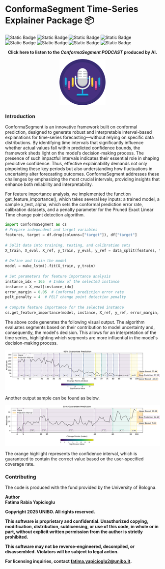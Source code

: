 # ConformaSegment Time-Series Explainer Package 📦

![Static Badge](https://img.shields.io/badge/concept-XAI-lightblue?style=flat)
![Static Badge](https://img.shields.io/badge/concept-uncertainty-blue?style=flat&logoColor=white&color=C46210)
![Static Badge](https://img.shields.io/badge/python-package-gold?style=flat&logo=python&logoColor=white&color=blue)
![Static Badge](https://img.shields.io/badge/library-scikit_learn-blue?style=flat&logo=scikit-learn&logoColor=white&color=C46210)
![Static Badge](https://img.shields.io/badge/library-tensorflow-blue?style=flat&logo=tensorflow&logoColor=white&color=C46210)
![Static Badge](https://img.shields.io/badge/jupyter-notebooks-orange?style=flat&logo=jupyter&logoColor=white&color=orange)
![Static Badge](https://img.shields.io/badge/version-v1.0-green?style=flat&logo=github&logoColor=white&color=5533FF)
![Static Badge](https://img.shields.io/badge/documentation-paper-blue?style=flat&logo=github&logoColor=white&color=660055)


<p align="center">
  <strong>Click here to listen to the <em>ConformaSegment PODCAST</em> produced by AI.</strong>
</p>
<p align="center">
  <a href="https://notebooklm.google.com/notebook/adfb56b4-f171-4c69-b03e-0cf9074fcbae/audio">
    <img src="images/podcast.png" alt="ConformaSegment Podcast" width="150"/>
  </a>
</p>


### Introduction

ConformaSegment is an innovative framework built on conformal prediction, designed to generate robust and interpretable interval-based explanations for time-series forecasting—without relying on specific data distributions. 
By identifying time intervals that significantly influence whether actual values fall within predicted confidence bounds, the framework sheds light on the model’s decision-making process. The presence of such impactful intervals indicates their essential role in shaping predictive confidence. 
Thus, effective explainability demands not only pinpointing these key periods but also understanding how fluctuations in uncertainty alter forecasting outcomes. 
ConformaSegment addresses these challenges by emphasizing the most crucial intervals, providing insights that enhance both reliability and interpretability.

For feature importance analysis, we implemented the function get_feature_importance(), which takes several key inputs: a trained model, a sample x_test, alpha, which sets the conformal prediction error rate, calibration datasets, and a penalty parameter for the Pruned Exact Linear Time change point detection algorithm.

```python
import ConformaSegment as cs
# Prepare independent and target variables  
features, target = df.drop(columns=["target"]), df["target"]  

# Split data into training, testing, and calibration sets  
X_train, X_eval, X_ref, y_train, y_eval, y_ref = data_split(features, target, split_rate=0.5, stratify=target)  

# Define and train the model  
model = make_lstm().fit(X_train, y_train)  

# Set parameters for feature importance analysis  
instance_idx = 165  # Index of the selected instance  
instance = X_eval[instance_idx]  
error_margin = 0.05  # Conformal prediction error rate  
pelt_penalty = 4  # PELT change point detection penalty  

# Compute feature importance for the selected instance  
cs.get_feature_importance(model, instance, X_ref, y_ref, error_margin, pelt_penalty)  

```

The above code generates the following visual output. The algorithm evaluates segments based on their contribution to model uncertainty and, consequently, the model's decision. This allows for an interpretation of the time series, highlighting which segments are more influential in the model's decision-making process.

![Example Image 1](images/output_electric125.png)

Another output sample can be found as below.

![Example Image 1](images/output_updated2.png)


The orange highlight represents the confidence interval, which is guaranteed to contain the correct value based on the user-specified coverage rate.

### Contributing

The code is produced with the fund provided by the University of Bologna.

<b>Author<b/> <br/>
Fatima Rabia Yapicioglu <br/>

Copyright 2025 UNIBO. All rights reserved.

This software is proprietary and confidential. Unauthorized copying, modification, distribution, sublicensing, or use of this code, in whole or in part, without explicit written permission from the author is strictly prohibited.

This software may not be reverse-engineered, decompiled, or disassembled. Violators will be subject to legal action.

For licensing inquiries, contact fatima.yapicioglu2@unibo.it.


